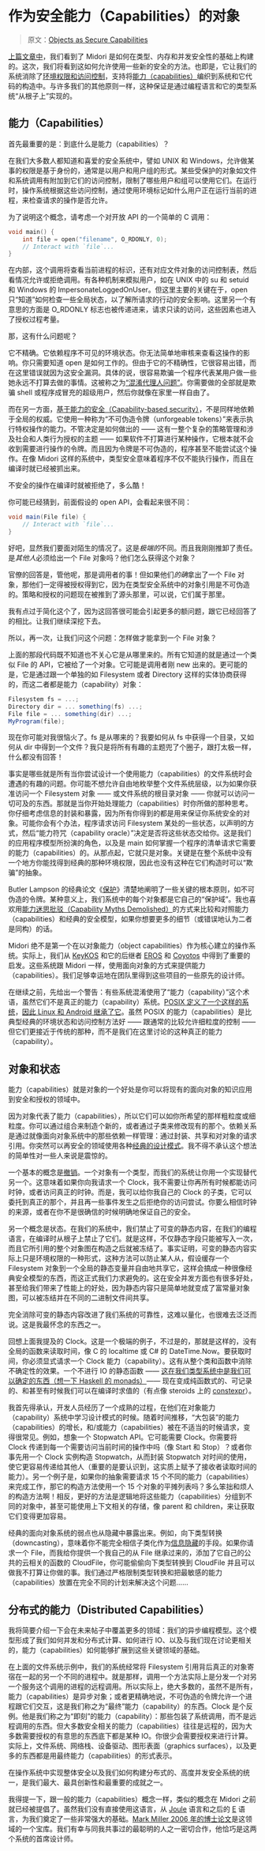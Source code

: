 # 作为安全能力（Capabilities）的对象

> 原文：[Objects as Secure Capabilities](http://joeduffyblog.com/2015/11/10/objects-as-secure-capabilities/)

[上篇文章中](https://github.com/ZiJing6/blogging-about-midori/blob/master/a_tale_of_three_safeties.md)，我们看到了 Midori 是如何在类型、内存和并发安全性的基础上构建的。这次，我们将看到这如何允许使用一些新的安全的方法。也即是，它让我们的系统消除了[环境权限和访问控制](https://en.wikipedia.org/wiki/Ambient_authority)，支持将[能力（capabilities）](https://en.wikipedia.org/wiki/Capability-based_security)编织到系统和它代码的构造中。与许多我们的其他原则一样，这种保证是通过编程语言和它的类型系统“从根子上”实现的。

## 能力（Capabilities）

首先最重要的是：到底什么是能力（capabilities）？

在我们大多数人都知道和喜爱的安全系统中，譬如 UNIX 和 Windows，允许做某事的权限是基于身份的，通常是以用户和用户组的形式。某些受保护的对象如文件和系统调用有附加到它们的访问控制，限制了哪些用户和组可以使用它们。在运行时，操作系统根据这些访问控制，通过使用环境标记如什么用户正在运行当前的进程，来检查请求的操作是否允许。

为了说明这个概念，请考虑一个对开放 API 的一个简单的 C 调用：

```c
void main() {
	int file = open("filename", O_RDONLY, 0);
	// Interact with `file`...
}
```

在内部，这个调用将查看当前进程的标识，还有对应文件对象的访问控制表，然后看情况允许或拒绝调用。有各种机制来模拟用户，如在 UNIX 中的 su 和 setuid 和 Windows 的 ImpersonateLoggedOnUser。但这里主要的关键在于，open 只“知道”如何检查一些全局状态，以了解所请求的行动的安全影响。这里另一个有意思的方面是 O_RDONLY 标志也被传递进来，请求只读的访问，这些因素也进入了授权过程考量。

那，这有什么问题呢？

它不精确。它依赖程序不可见的环境状态。你无法简单地审核来查看这操作的影响。你只需要知道 open 是如何工作的。但由于它的不精确性，它很容易出错，而在这里错误就因为这安全漏洞。具体的说，很容易欺骗一个程序代表某用户做一些她永远不打算去做的事情。这被称之为[“混淆代理人问题”](http://c2.com/cgi/wiki?ConfusedDeputyProblem)。你需要做的全部就是欺骗 shell 或程序成冒充的超级用户，然后你就像在家里一样自由了。

而在另一方面，[基于能力的安全（Capability-based security）](https://en.wikipedia.org/wiki/Capability-based_security)，不是同样地依赖于全局的权威。它使用一种称为“不可伪造令牌（unforgeable tokens）”来表示执行特权操作的能力。不管决定是如何做出的 —— 这有一整个复杂的策略管理和涉及社会和人类行为授权的主题 —— 如果软件不打算进行某种操作，它根本就不会收到需要进行操作的令牌。而且因为令牌是不可伪造的，程序甚至不能尝试这个操作。在像 Midori 这样的系统中，类型安全意味着程序不仅不能执行操作，而且在编译时就已经被抓出来。

不安全的操作在编译时就被拒绝了，多么酷！

你可能已经猜到，前面假设的 open API，会看起来很不同：

```csharp
void main(File file) {
	// Interact with `file`...
}
```

好吧，显然我们要面对陌生的情况了。这是*极端的*不同。而且我刚刚推卸了责任。是*其他人*必须给出一个 File 对象吗？他们怎么获得这个对象？

官僚的回答是，管他呢，那是调用者的事！但如果他们*的确*拿出了一个 File 对象，那他们一定得被授权得到它，因为在类型安全系统中的对象引用是不可伪造的。策略和授权的问题现在被推到了源头那里，可以说，它们属于那里。

我有点过于简化这个了，因为这回答很可能会引起更多的额问题，跟它已经回答了的相比。让我们继续深挖下去。

所以，再一次，让我们问这个问题：怎样做才能拿到一个 File 对象？

上面的那段代码既不知道也不关心它是从哪里来的。所有它知道的就是通过一个类似 File 的 API，它被给了一个对象。它可能是调用者刚 new 出来的。更可能的是，它是通过跟一个单独的如 Filesystem 或者 Directory 这样的实体协商获得的，而这二者都是能力（capability）对象：

```csharp
Filesystem fs = ...;
Directory dir = ... something(fs) ...;
File file = ... something(dir) ...;
MyProgram(file);
```

现在你可能对我很恼火了。fs 是从哪来的？我要如何从 fs 中获得一个目录，又如何从 dir 中得到一个文件？我只是将所有有趣的主题兜了个圈子，跟打太极一样，什么都没有回答！

事实是哪些就是所有当你尝试设计一个使用能力（capabilities）的文件系统时会遭遇的有趣的问题。你可能不想允许自由地枚举整个文件系统层级，以为如果你获准访问一个 Filesystem 对象 —— 或文件系统的根目录对象 —— 你就可以访问一切可及的东西。那就是当你开始处理能力（capabilities）时你所做的那种思考。你仔细考虑信息的封装和暴露，因为所有你得到的都是用来保证你系统安全的对象。可能你会有个办法，程序请求访问 Filesystem 某处的一些状态，以声明的方式，然后“能力符咒（capability oracle）”决定是否将这些状态交给你。这是我们的应用程序模型所扮演的角色，以及是 main 如何掌握一个程序的清单请求它需要的能力（capabilities）的。从那点起，它就只是对象。关键是在整个系统中没有一个地方你能找得到经典的那种环境权限，因此也没有这种在它们构造时可以“欺骗”的抽象。

Butler Lampson 的经典论文《[保护](http://research.microsoft.com/en-us/um/people/blampson/08-Protection/Acrobat.pdf)》清楚地阐明了一些关键的根本原则，如不可伪造的令牌。某种意义上，我们系统中的每个对象都是它自己的“保护域”。我也喜欢用[能力迷思批驳（Capability Myths Demolished）](http://srl.cs.jhu.edu/pubs/SRL2003-02.pdf)的方式来比较和对照能力（capabilities）和经典的安全模型，如果你想要更多的细节（或错误地认为二者是同构）的话。

Midori 绝不是第一个在以对象能力（object capabilities）作为核心建立的操作系统。实际上，我们从 [KeyKOS](http://www.cis.upenn.edu/~KeyKOS/NanoKernel/NanoKernel.html) 和它的后继者 [EROS](https://en.wikipedia.org/wiki/EROS_(microkernel)) 和 [Coyotos](http://www.coyotos.org/docs/misc/eros-comparison.html) 中得到了重要的启发。这些系统跟 Midori 一样，使用面向对象的方式来提供能力（capabilities）。我们足够幸运地在团队里得到这些项目的一些原先的设计师。

在继续之前，先给出一个警告：有些系统混淆使用了“能力（capability）”这个术语，虽然它们不是真正的能力（capability）系统。[POSIX 定义了一个这样的系统](http://c2.com/cgi/wiki?PosixCapabilities)，[因此 Linux 和 Android 继承了它](https://www.kernel.org/pub/linux/libs/security/linux-privs/kernel-2.2/capfaq-0.2.txt)。虽然 POSIX 的能力（capabilities）是比典型经典的环境状态和访问控制方法好 —— 跟通常的比较允许细粒度的控制 —— 但它们更接近于传统的那种，而不是我们在这里讨论的这种真正的能力（capability）。

## 对象和状态

能力（capabilities）就是对象的一个好处是你可以将现有的面向对象的知识应用到安全和授权的领域中。

因为对象代表了能力（capabilities），所以它们可以如你所希望的那样粗粒度或细粒度。你可以通过组合来制造个新的，或者通过子类来修改现有的那个。依赖关系是通过就像面向对象系统中的那些依赖一样管理：通过封装、共享和对对象的请求引用。你突然可以再安全的领域使用各种[经典的设计模式](https://en.wikipedia.org/wiki/Design_Patterns)。我不得不承认这个想法的简单性对一些人来说是震惊的。

一个基本的概念是[撤销](http://c2.com/cgi/wiki?RevokableCapabilities)。一个对象有一个类型，而我们的系统让你用一个实现替代另一个。这意味着如果你向我请求一个 Clock，我不需要让你再所有时候都能访问时钟，或者访问真正的时钟。而是，我可以给你我自己的 Clock 的子类，它可以委托到真正的那个，并且再一些事件发生之后拒绝你的访问尝试。你要么相信时钟的来源，或者在你不是很确信的时候明确地保证自己的安全。

另一个概念是状态。在我们的系统中，我们禁止了可变的静态内容，在我们的编程语言，在编译时从根子上禁止了它们。就是这样，不仅静态字段只能被写入一次，而且它所引用的整个对象图在构造之后就被冻结了。事实证明，可变的静态内容实际上只是环境权限的一种形式，这种方法可以防止某人从，假设缓存一个 Filesystem 对象到一个全局的静态变量并自由地共享它，这样会搞成一种很像经典安全模型的东西，而这正式我们力求避免的。这在安全并发方面也有很多好处，甚至给我们带来了性能上的好处，因为静态内容只是简单地就变成了富常量对象图，可以被冻结并在不同的二进制文件间共享。

完全消除可变的静态内容改进了我们系统的可靠性，这难以量化，也很难去泛泛而说。这是我最怀念的东西之一。

回想上面我提及的 Clock。这是一个极端的例子，不过是的，那就是这样的，没有全局的函数来读取时间，像 C 的 localtime 或 C# 的 DateTime.Now。要获取时间，你必须显式请求一个 Clock 能力（capability）。这有从整个类和函数中消除不确定性的效果。一个不进行 IO 的静态函数 —— [这在我们类型系统中是我们可以确定的东西（想一下 Haskell 的 monads）](http://research.microsoft.com/apps/pubs/default.aspx?id=170528)—— 现在变成纯函数式的、可记录的、和甚至有时候我们可以在编译时求值的（有点像 steroids 上的  [constexpr](http://en.cppreference.com/w/cpp/language/constexpr)）。

我首先得承认，开发人员经历了一个成熟的过程，在他们在对象能力（capability）系统中学习设计模式的时候。随着时间推移，“大包装”的能力（capabilities）的增长，和/或能力（capabilities）被在不适当的时候请求，变得很常见。例如，想象一个 Stopwatch API。它可能需要 Clock。你需要将 Clock 传递到每一个需要访问当前时间的操作中吗（像 Start 和 Stop）？或者你事先用一个 Clock 实例构造 Stopwatch，从而封装 Stopwatch 对时间的使用，使它更容易传递给其他人（重要的是要认识到，这实质上赋予了接收者读取时间的能力）。另一个例子是，如果你的抽象需要请求 15 个不同的能力（capabilities）来完成工作，那它的构造方法使用一个 15 个对象的平摊列表吗？多么笨拙和烦人的构造方法啊！相反，更好的方法是逻辑地将这些能力（capabilities）分组到不同的对象中，甚至可能使用上下文相关的存储，像 parent 和 children，来让获取它们变得更加容易。

经典的面向对象系统的弱点也从隐藏中暴露出来。例如，向下类型转换（downcasting），意味着你不能完全相信子类化作为[信息隐藏](https://en.wikipedia.org/wiki/Information_hiding)的手段。如果你请求一个 File，而我给你提供一个我自己的从 File 继承过来的，添加了它自己的公共的云相关的函数的 CloudFile，你可能偷偷向下类型转换到 CloudFile 并且可以做我不打算让你做的事。我们通过严格限制类型转换和把最敏感的能力（capabilities）放置在完全不同的计划来解决这个问题……

## 分布式的能力（Distributed Capabilities）

我将简要介绍一下会在未来帖子中覆盖更多的领域：我们的异步编程模型。这个模型形成了我们如何并发和分布式计算、如何进行 IO、以及与我们现在讨论更相关的，能力（capabilities）如何能够扩展到这些关键领域的基础。

在上面的文件系统示例中，我们的系统经常将 Filesystem 引用背后真正的对象寄宿在一起的另一个不同的进程中。就是那样，调用一个方法实际上是分发一个对另一个服务这个调用的进程的远程调用。所以实际上，绝大多数的，虽然不是所有，能力（capabilities）是异步对象；或者更精确地说，不可伪造的令牌允许一个进程跟它们交互，这是我们称之为“最终”能力（capability）的东西。Clock 是个反例。他是我们称之为“即刻”的能力（capability）：那些包装了系统调用，而不是远程调用的东西。但大多数安全相关的能力（capabilities）往往是远程的，因为大多数需要授权的有意思的东西底下都是某种 IO。你很少会需要授权来进行计算。实际上，文件系统、网络栈、设备驱动、图形表面（graphics surfaces），以及更多的东西都是用最终能力（capabilities）的形式表示。

在操作系统中实现整体安全以及我们如何构建分布式的、高度并发安全系统的统一，是我们最大、最具创新性和最重要的成就之一。

我得提一下，跟一般的能力（capabilities）概念一样，类似的概念在 Midori 之前就已经被提倡了。虽然我们没有直接使用这语言，从 [Joule](https://en.wikipedia.org/wiki/Joule_(programming_language)) 语言和之后的 [E](https://en.wikipedia.org/wiki/E_(programming_language)) 语言，为我们奠定了一些非常强大的基础。[Mark Miller 2006 年的博士论文](http://www.erights.org/talks/thesis/markm-thesis.pdf)是这领域的一个宝库。我们有幸与同我共事过的最聪明的人之一密切合作，他恰巧是这两个系统的首席设计师。